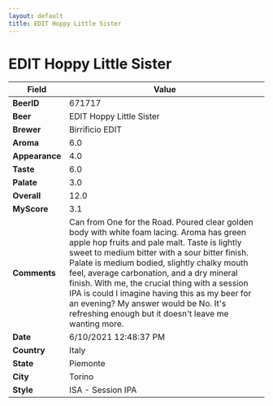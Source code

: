 ```yaml
---
layout: default
title: EDIT Hoppy Little Sister
---
```


# EDIT Hoppy Little Sister

| Field         | Value     |
|---------------|-----------|
| **BeerID** | 671717 |
| **Beer** | EDIT Hoppy Little Sister |
| **Brewer** | Birrificio EDIT |
| **Aroma** | 6.0 |
| **Appearance** | 4.0 |
| **Taste** | 6.0 |
| **Palate** | 3.0 |
| **Overall** | 12.0 |
| **MyScore** | 3.1 |
| **Comments** | Can from One for the Road. Poured clear golden body with white foam lacing. Aroma has green apple hop fruits and pale malt. Taste is lightly sweet to medium bitter with a sour bitter finish. Palate is medium bodied, slightly chalky mouth feel, average carbonation, and a dry mineral finish. With me, the crucial thing with a session IPA is could I imagine having this as my beer for an evening? My answer would be No. It's refreshing enough but it doesn't leave me wanting more. |
| **Date** | 6/10/2021 12:48:37 PM |
| **Country** | Italy |
| **State** | Piemonte |
| **City** | Torino |
| **Style** | ISA - Session IPA |

